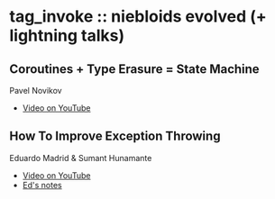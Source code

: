 # tag_invoke :: niebloids evolved (+ lightning talks)

## Coroutines + Type Erasure = State Machine
Pavel Novikov

* [Video on YouTube](https://www.youtube.com/watch?v=nMqdnOiD4iw)

## How To Improve Exception Throwing
Eduardo Madrid & Sumant Hunamante

* [Video on YouTube](https://www.youtube.com/watch?v=euMWIcTrwQQ)
* [Ed's notes](./exception-notes.md)